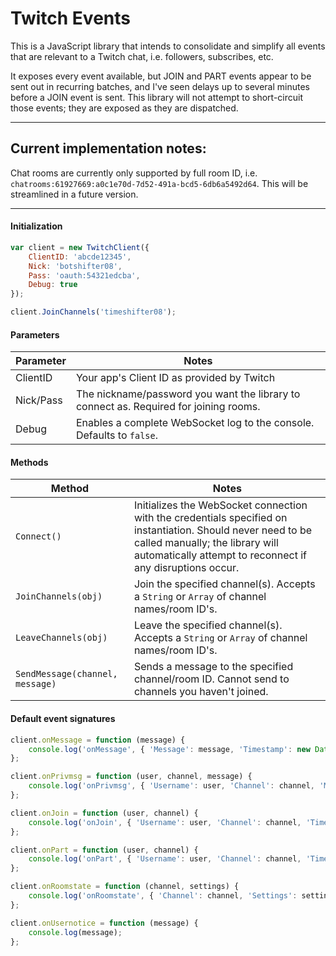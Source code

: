 # Twitch Events

This is a JavaScript library that intends to consolidate and simplify all events that are relevant to a Twitch chat, i.e. followers, subscribes, etc.

It exposes every event available, but JOIN and PART events appear to be sent out in recurring batches, and I've seen delays up to several minutes before a JOIN event is sent. This library will not attempt to short-circuit those events; they are exposed as they are dispatched.

----

## Current implementation notes:

Chat rooms are currently only supported by full room ID, i.e. `chatrooms:61927669:a0c1e70d-7d52-491a-bcd5-6db6a5492d64`. This will be streamlined in a future version.

----

#### Initialization

```javascript
var client = new TwitchClient({
	ClientID: 'abcde12345',
	Nick: 'botshifter08',
	Pass: 'oauth:54321edcba',
	Debug: true
});

client.JoinChannels('timeshifter08');
```

#### Parameters

| Parameter | Notes |
| --- | --- |
|  ClientID | Your app's Client ID as provided by Twitch |
| Nick/Pass | The nickname/password you want the library to connect as. Required for joining rooms. |
| Debug | Enables a complete WebSocket log to the console. Defaults to `false`. |

#### Methods

| Method | Notes |
| --- | --- |
| `Connect()` | Initializes the WebSocket connection with the credentials specified on instantiation. Should never need to be called manually; the library will automatically attempt to reconnect if any disruptions occur. |
| `JoinChannels(obj)` | Join the specified channel(s). Accepts a `String` or `Array` of channel names/room ID's. |
| `LeaveChannels(obj)` | Leave the specified channel(s). Accepts a `String` or `Array` of channel names/room ID's. |
| `SendMessage(channel, message)` | Sends a message to the specified channel/room ID. Cannot send to channels you haven't joined. |

#### Default event signatures

```javascript
client.onMessage = function (message) {
	console.log('onMessage', { 'Message': message, 'Timestamp': new Date() });
};

client.onPrivmsg = function (user, channel, message) {
	console.log('onPrivmsg', { 'Username': user, 'Channel': channel, 'Message': message, 'Timestamp': new Date() });
};

client.onJoin = function (user, channel) {
	console.log('onJoin', { 'Username': user, 'Channel': channel, 'Timestamp': new Date() });
};

client.onPart = function (user, channel) {
	console.log('onPart', { 'Username': user, 'Channel': channel, 'Timestamp': new Date() });
};

client.onRoomstate = function (channel, settings) {
	console.log('onRoomstate', { 'Channel': channel, 'Settings': settings, 'Timestamp': new Date() });
};

client.onUsernotice = function (message) {
	console.log(message);
};
```